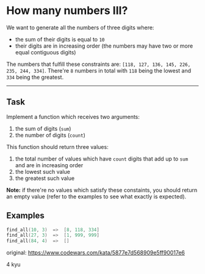 # How many numbers III?
We want to generate all the numbers of three digits where:
- the sum of their digits is equal to `10`
- their digits are in increasing order (the numbers may have two or more equal contiguous digits)

The numbers that fulfill these constraints are: `[118, 127, 136, 145, 226, 235, 244, 334]`. There're `8` numbers in total with `118` being the lowest and `334` being the greatest.

---

## Task

Implement a function which receives two arguments:

1. the sum of digits (`sum`)
2. the number of digits (`count`)

This function should return three values:

1. the total number of values which have `count` digits that add up to `sum` and are in increasing order
2. the lowest such value
3. the greatest such value

**Note:** if there're no values which satisfy these constaints, you should return an empty value (refer to the examples to see what exactly is expected).

## Examples
```go
find_all(10, 3)  =>  [8, 118, 334]
find_all(27, 3)  =>  [1, 999, 999]
find_all(84, 4)  =>  []
```

original: https://www.codewars.com/kata/5877e7d568909e5ff90017e6

4 kyu